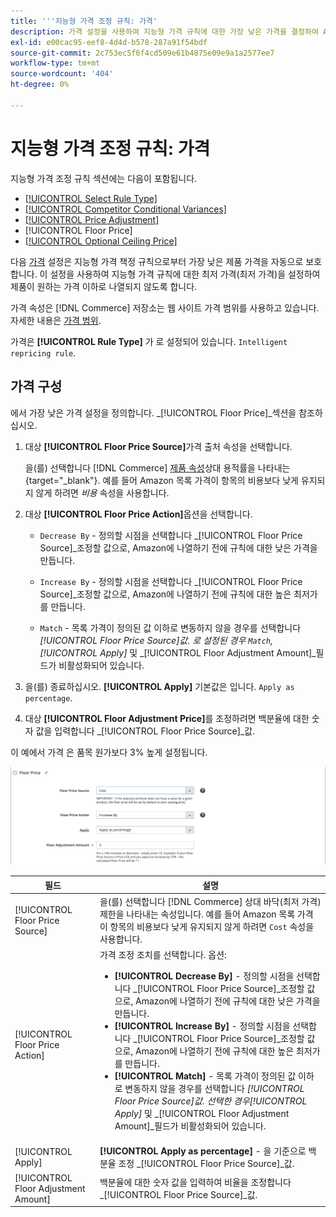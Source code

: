 ```yaml
---
title: '''지능형 가격 조정 규칙: 가격'
description: 가격 설정을 사용하여 지능형 가격 규칙에 대한 가장 낮은 가격을 결정하여 Amazon 목록을 관리합니다.
exl-id: e00cac95-eef8-4d4d-b578-287a91f54bdf
source-git-commit: 2c753ec5f6f4cd509e61b4875e09e9a1a2577ee7
workflow-type: tm+mt
source-wordcount: '404'
ht-degree: 0%

---
```


# 지능형 가격 조정 규칙: 가격

지능형 가격 조정 규칙 섹션에는 다음이 포함됩니다.

- [[!UICONTROL Select Rule Type]](./intelligent-repricing-rules.md)
- [[!UICONTROL Competitor Conditional Variances]](./competitor-conditional-variances.md)
- [[!UICONTROL Price Adjustment]](./price-adjustment.md)
- [!UICONTROL Floor Price]
- [[!UICONTROL Optional Ceiling Price]](./optional-ceiling-price.md)

다음 [가격](./floor-price.md) 설정은 지능형 가격 책정 규칙으로부터 가장 낮은 제품 가격을 자동으로 보호합니다. 이 설정을 사용하여 지능형 가격 규칙에 대한 최저 가격(최저 가격)을 설정하여 제품이 원하는 가격 이하로 나열되지 않도록 합니다.

가격 속성은 [!DNL Commerce] 저장소는 웹 사이트 가격 범위를 사용하고 있습니다. 자세한 내용은 [가격 범위](./price-scope.md).

가격은 **[!UICONTROL Rule Type]** 가 로 설정되어 있습니다. `Intelligent repricing rule`.

## 가격 구성

에서 가장 낮은 가격 설정을 정의합니다. _[!UICONTROL Floor Price]_섹션을 참조하십시오.

1. 대상 **[!UICONTROL Floor Price Source]**&#x200B;가격 출처 속성을 선택합니다.

   을(를) 선택합니다 [!DNL Commerce] [제품 속성](https://docs.magento.com/user-guide/catalog/product-attributes.html)상대 용적률을 나타내는 {target=&quot;_blank&quot;}. 예를 들어 Amazon 목록 가격이 항목의 비용보다 낮게 유지되지 않게 하려면 *비용* 속성을 사용합니다.

1. 대상 **[!UICONTROL Floor Price Action]**&#x200B;옵션을 선택합니다.

   - `Decrease By` - 정의할 시점을 선택합니다 _[!UICONTROL Floor Price Source]_조정할 값으로, Amazon에 나열하기 전에 규칙에 대한 낮은 가격을 만듭니다.

   - `Increase By` - 정의할 시점을 선택합니다 _[!UICONTROL Floor Price Source]_조정할 값으로, Amazon에 나열하기 전에 규칙에 대한 높은 최저가를 만듭니다.

   - `Match` - 목록 가격이 정의된 값 이하로 변동하지 않을 경우를 선택합니다 _[!UICONTROL Floor Price Source]_값. 로 설정된 경우 `Match`,_[!UICONTROL Apply]_ 및 _[!UICONTROL Floor Adjustment Amount]_필드가 비활성화되어 있습니다.

1. 을(를) 종료하십시오. **[!UICONTROL Apply]** 기본값은 입니다. `Apply as percentage`.

1. 대상 **[!UICONTROL Floor Adjustment Price]**&#x200B;를 조정하려면 백분율에 대한 숫자 값을 입력합니다 _[!UICONTROL Floor Price Source]_값.

이 예에서 가격 은 품목 원가보다 3% 높게 설정됩니다.

![지능형 가격 조정 규칙 예 - 가격](assets/ob-intelligent-pricde-rule-floor-price.png)

| 필드 | 설명 |
|--- |--- |
| [!UICONTROL Floor Price Source] | 을(를) 선택합니다 [!DNL Commerce] 상대 바닥(최저 가격) 제한을 나타내는 속성입니다. 예를 들어 Amazon 목록 가격이 항목의 비용보다 낮게 유지되지 않게 하려면 `Cost` 속성을 사용합니다. |
| [!UICONTROL Floor Price Action] | 가격 조정 조치를 선택합니다. 옵션:<ul><li>**[!UICONTROL Decrease By]** - 정의할 시점을 선택합니다 _[!UICONTROL Floor Price Source]_조정할 값으로, Amazon에 나열하기 전에 규칙에 대한 낮은 가격을 만듭니다.</li><li>**[!UICONTROL Increase By]** - 정의할 시점을 선택합니다 _[!UICONTROL Floor Price Source]_조정할 값으로, Amazon에 나열하기 전에 규칙에 대한 높은 최저가를 만듭니다.</li><li>**[!UICONTROL Match]** - 목록 가격이 정의된 값 이하로 변동하지 않을 경우를 선택합니다 _[!UICONTROL Floor Price Source]_값. 선택한 경우_[!UICONTROL Apply]_ 및 _[!UICONTROL Floor Adjustment Amount]_필드가 비활성화되어 있습니다.</li></ul> |
| [!UICONTROL Apply] | **[!UICONTROL Apply as percentage]** - 을 기준으로 백분율 조정 _[!UICONTROL Floor Price Source]_값. |
| [!UICONTROL Floor Adjustment Amount] | 백분율에 대한 숫자 값을 입력하여 비율을 조정합니다 _[!UICONTROL Floor Price Source]_값. |
